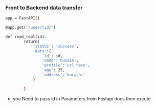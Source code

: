 

### Front to Backend data transfer
```bash
app = FastAPI()

@app.get("/user/{id}")

def read_root(id):
        return{
            'status': 'success',
            'data':{
                'id': id,
                'name':'husain',
                'profile':'url here',
                'age': 25,
                'address':'karachi'
            }

        }
```
* you Need to pass id in Parameters from Fastapi docs then excute        